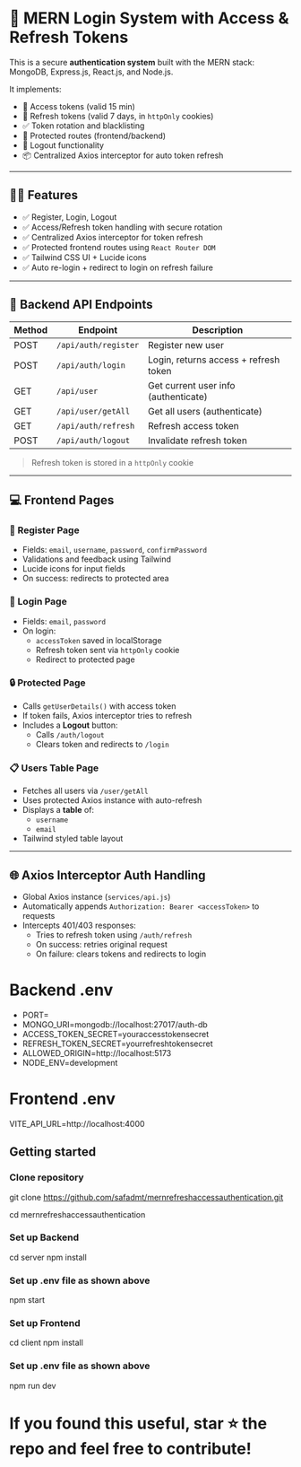 # 🔐 MERN Login System with Access & Refresh Tokens

This is a secure **authentication system** built with the MERN stack:  
MongoDB, Express.js, React.js, and Node.js.

It implements:
- 🔐 Access tokens (valid 15 min)
- 🔄 Refresh tokens (valid 7 days, in `httpOnly` cookies)
- ✅ Token rotation and blacklisting
- 🔐 Protected routes (frontend/backend)
- 🚪 Logout functionality
- 📦 Centralized Axios interceptor for auto token refresh

---

## 🧑‍💻 Features

- ✅ Register, Login, Logout
- ✅ Access/Refresh token handling with secure rotation
- ✅ Centralized Axios interceptor for token refresh
- ✅ Protected frontend routes using `React Router DOM`
- ✅ Tailwind CSS UI + Lucide icons
- ✅ Auto re-login + redirect to login on refresh failure

---

## 🧪 Backend API Endpoints

| Method | Endpoint              | Description                          |
|--------|-----------------------|--------------------------------------|
| POST   | `/api/auth/register`  | Register new user                    |
| POST   | `/api/auth/login`     | Login, returns access + refresh token|
| GET    | `/api/user`           | Get current user info (authenticate)   |
| GET    | `/api/user/getAll`    | Get all users  (authenticate)   |
| GET    | `/api/auth/refresh`   | Refresh access token                |
| POST   | `/api/auth/logout`    | Invalidate refresh token             |

> Refresh token is stored in a `httpOnly` cookie

---

## 💻 Frontend Pages

### 🧾 Register Page
- Fields: `email`, `username`, `password`, `confirmPassword`
- Validations and feedback using Tailwind
- Lucide icons for input fields
- On success: redirects to protected area

### 🔐 Login Page
- Fields: `email`, `password`
- On login:
  - `accessToken` saved in localStorage
  - Refresh token sent via `httpOnly` cookie
  - Redirect to protected page

### 🔒 Protected Page
- Calls `getUserDetails()` with access token
- If token fails, Axios interceptor tries to refresh
- Includes a **Logout** button:
  - Calls `/auth/logout`
  - Clears token and redirects to `/login`

### 📋 Users Table Page 
- Fetches all users via `/user/getAll`
- Uses protected Axios instance with auto-refresh
- Displays a **table** of:
  - `username`
  - `email`
- Tailwind styled table layout

---

## 🌐 Axios Interceptor Auth Handling

- Global Axios instance (`services/api.js`)
- Automatically appends `Authorization: Bearer <accessToken>` to requests
- Intercepts 401/403 responses:
  - Tries to refresh token using `/auth/refresh`
  - On success: retries original request
  - On failure: clears tokens and redirects to login


# Backend .env

- PORT=
- MONGO_URI=mongodb://localhost:27017/auth-db
- ACCESS_TOKEN_SECRET=youraccesstokensecret
 - REFRESH_TOKEN_SECRET=yourrefreshtokensecret
- ALLOWED_ORIGIN=http://localhost:5173
- NODE_ENV=development

# Frontend .env

VITE_API_URL=http://localhost:4000

## Getting started 

### Clone repository

git clone https://github.com/safadmt/mernrefreshaccessauthentication.git

cd mernrefreshaccessauthentication


### Set up Backend
cd server
npm install

### Set up .env file as shown above
npm start

### Set up Frontend

cd client
npm install

### Set up .env file as shown above
npm run dev


# If you found this useful, star ⭐ the repo and feel free to contribute!






